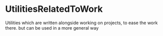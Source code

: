 # UtilitiesRelatedToWork
Utilities which are written alongside working on projects, to ease the work there. but can be used in a more general way
